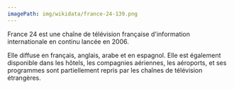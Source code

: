 ```yaml
---
imagePath: img/wikidata/france-24-139.png
---
```


France 24 est une chaîne de télévision française d'information internationale en continu lancée en 2006.

Elle diffuse en français, anglais, arabe et en espagnol. Elle est également disponible dans les hôtels, les compagnies aériennes, les aéroports, et ses programmes sont partiellement repris par les chaînes de télévision étrangères.
